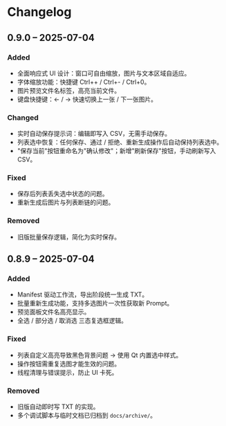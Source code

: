 # Changelog

## 0.9.0 – 2025-07-04

### Added
- 全面响应式 UI 设计：窗口可自由缩放，图片与文本区域自适应。
- 字体缩放功能：快捷键 Ctrl++ / Ctrl+- / Ctrl+0。
- 图片预览文件名标签，高亮当前文件。
- 键盘快捷键：← / → 快速切换上一张 / 下一张图片。

### Changed
- 实时自动保存提示词：编辑即写入 CSV，无需手动保存。
- 列表选中恢复：任何保存、通过 / 拒绝、重新生成操作后自动保持列表选中。
- "保存当前"按钮重命名为"确认修改"；新增"刷新保存"按钮，手动刷新写入 CSV。

### Fixed
- 保存后列表丢失选中状态的问题。
- 重新生成后图片与列表断链的问题。

### Removed
- 旧版批量保存逻辑，简化为实时保存。

## 0.8.9 – 2025-07-04

### Added
- Manifest 驱动工作流，导出阶段统一生成 TXT。
- 批量重新生成功能，支持多选图片一次性获取新 Prompt。
- 预览面板文件名高亮显示。
- 全选 / 部分选 / 取消选 三态复选框逻辑。

### Fixed
- 列表自定义高亮导致黑色背景问题 → 使用 Qt 内置选中样式。
- 操作按钮需重复选图才能生效的问题。
- 线程清理与错误提示，防止 UI 卡死。

### Removed
- 旧版自动即时写 TXT 的实现。
- 多个调试脚本与临时文档已归档到 `docs/archive/`。 